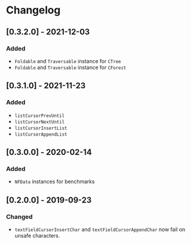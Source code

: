 # Changelog

## [0.3.2.0] - 2021-12-03

### Added

* `Foldable` and `Traversable` instance for `CTree`
* `Foldable` and `Traversable` instance for `CForest`

## [0.3.1.0] - 2021-11-23

### Added

- `listCursorPrevUntil`
- `listCursorNextUntil`
- `listCursorInsertList`
- `listCursorAppendList`

## [0.3.0.0] - 2020-02-14

### Added

- `NFData` instances for benchmarks

## [0.2.0.0] - 2019-09-23

### Changed

- `textFieldCursorInsertChar` and `textFieldCursorAppendChar` now fail on unsafe characters.
